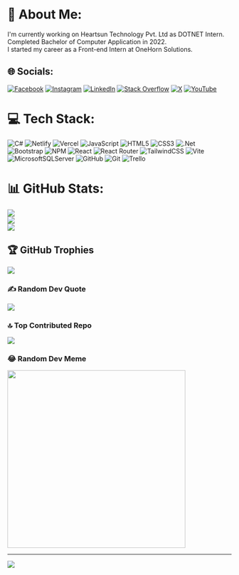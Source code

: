 # 💫 About Me:
I'm currently working on Heartsun Technology Pvt. Ltd as DOTNET Intern.<br>Completed Bachelor of Computer Application in 2022.<br>I started my career as a Front-end Intern at OneHorn Solutions.


## 🌐 Socials:
[![Facebook](https://img.shields.io/badge/Facebook-%231877F2.svg?logo=Facebook&logoColor=white)](https://www.facebook.com/shang.adh) [![Instagram](https://img.shields.io/badge/Instagram-%23E4405F.svg?logo=Instagram&logoColor=white)](https://instagram.com/shangharsh_) [![LinkedIn](https://img.shields.io/badge/LinkedIn-%230077B5.svg?logo=linkedin&logoColor=white)](https://www.linkedin.com/in/shangharsh-adhikari) [![Stack Overflow](https://img.shields.io/badge/-Stackoverflow-FE7A16?logo=stack-overflow&logoColor=white)](https://stackoverflow.com/users/12536390/shangharsh-adhikari) [![X](https://img.shields.io/badge/X-black.svg?logo=X&logoColor=white)](https://x.com/@shangharsh2) [![YouTube](https://img.shields.io/badge/YouTube-%23FF0000.svg?logo=YouTube&logoColor=white)](https://youtube.com/@UCFSpWR_NWBstB6xMghFtEKQ) 

# 💻 Tech Stack:
![C#](https://img.shields.io/badge/c%23-%23239120.svg?style=for-the-badge&logo=csharp&logoColor=white) ![Netlify](https://img.shields.io/badge/netlify-%23000000.svg?style=for-the-badge&logo=netlify&logoColor=#00C7B7) ![Vercel](https://img.shields.io/badge/vercel-%23000000.svg?style=for-the-badge&logo=vercel&logoColor=white) ![JavaScript](https://img.shields.io/badge/javascript-%23323330.svg?style=for-the-badge&logo=javascript&logoColor=%23F7DF1E) ![HTML5](https://img.shields.io/badge/html5-%23E34F26.svg?style=for-the-badge&logo=html5&logoColor=white) ![CSS3](https://img.shields.io/badge/css3-%231572B6.svg?style=for-the-badge&logo=css3&logoColor=white) ![.Net](https://img.shields.io/badge/.NET-5C2D91?style=for-the-badge&logo=.net&logoColor=white) ![Bootstrap](https://img.shields.io/badge/bootstrap-%238511FA.svg?style=for-the-badge&logo=bootstrap&logoColor=white) ![NPM](https://img.shields.io/badge/NPM-%23CB3837.svg?style=for-the-badge&logo=npm&logoColor=white) ![React](https://img.shields.io/badge/react-%2320232a.svg?style=for-the-badge&logo=react&logoColor=%2361DAFB) ![React Router](https://img.shields.io/badge/React_Router-CA4245?style=for-the-badge&logo=react-router&logoColor=white) ![TailwindCSS](https://img.shields.io/badge/tailwindcss-%2338B2AC.svg?style=for-the-badge&logo=tailwind-css&logoColor=white) ![Vite](https://img.shields.io/badge/vite-%23646CFF.svg?style=for-the-badge&logo=vite&logoColor=white) ![MicrosoftSQLServer](https://img.shields.io/badge/Microsoft%20SQL%20Server-CC2927?style=for-the-badge&logo=microsoft%20sql%20server&logoColor=white) ![GitHub](https://img.shields.io/badge/github-%23121011.svg?style=for-the-badge&logo=github&logoColor=white) ![Git](https://img.shields.io/badge/git-%23F05033.svg?style=for-the-badge&logo=git&logoColor=white) ![Trello](https://img.shields.io/badge/Trello-%23026AA7.svg?style=for-the-badge&logo=Trello&logoColor=white)
# 📊 GitHub Stats:
![](https://github-readme-stats.vercel.app/api?username=shangharsh&theme=dark&hide_border=false&include_all_commits=false&count_private=false)<br/>
![](https://github-readme-streak-stats.herokuapp.com/?user=shangharsh&theme=dark&hide_border=false)<br/>
![](https://github-readme-stats.vercel.app/api/top-langs/?username=shangharsh&theme=dark&hide_border=false&include_all_commits=false&count_private=false&layout=compact)

## 🏆 GitHub Trophies
![](https://github-profile-trophy.vercel.app/?username=shangharsh&theme=onedark&no-frame=false&no-bg=false&margin-w=4)

### ✍️ Random Dev Quote
![](https://quotes-github-readme.vercel.app/api?type=horizontal&theme=radical)

### 🔝 Top Contributed Repo
![](https://github-contributor-stats.vercel.app/api?username=shangharsh&limit=5&theme=dark&combine_all_yearly_contributions=true)

### 😂 Random Dev Meme
<img src='https://memer-new.vercel.app/' style="height: 400px;"/>

---
[![](https://visitcount.itsvg.in/api?id=shangharsh&icon=0&color=0)](https://visitcount.itsvg.in)

<!-- Proudly created with GPRM ( https://gprm.itsvg.in ) -->
